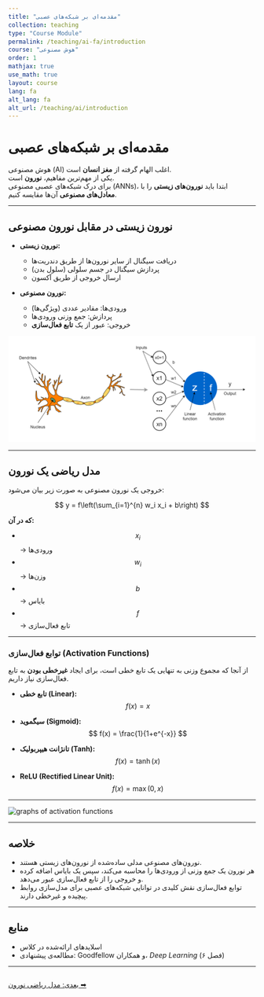 ```yaml
---
title: "مقدمه‌ای بر شبکه‌های عصبی"
collection: teaching
type: "Course Module"
permalink: /teaching/ai-fa/introduction
course: "هوش مصنوعی"
order: 1
mathjax: true
use_math: true
layout: course
lang: fa
alt_lang: fa
alt_url: /teaching/ai/introduction
---
```


# مقدمه‌ای بر شبکه‌های عصبی

هوش مصنوعی (AI) اغلب الهام گرفته از **مغز انسان** است.  
یکی از مهم‌ترین مفاهیم، **نورون** است.  
برای درک شبکه‌های عصبی مصنوعی (ANNs)، ابتدا باید **نورون‌های زیستی** را با **معادل‌های مصنوعی** آن‌ها مقایسه کنیم.

---

## نورون زیستی در مقابل نورون مصنوعی

- **نورون زیستی:**  
  - دریافت سیگنال از سایر نورون‌ها از طریق دندریت‌ها  
  - پردازش سیگنال در جسم سلولی (سلول بدن)  
  - ارسال خروجی از طریق آکسون  

- **نورون مصنوعی:**  
  - ورودی‌ها: مقادیر عددی (ویژگی‌ها)  
  - پردازش: جمع وزنی ورودی‌ها  
  - خروجی: عبور از یک **تابع فعال‌سازی**  

![Biological vs Artificial Neuron](/images/ai1.webp)

---

## مدل ریاضی یک نورون

خروجی یک نورون مصنوعی به صورت زیر بیان می‌شود:

$$
y = f\left(\sum_{i=1}^{n} w_i x_i + b\right)
$$

**که در آن:**
- $$ x_i $$ → ورودی‌ها  
- $$ w_i $$ → وزن‌ها  
- $$ b $$ → بایاس  
- $$ f $$ → تابع فعال‌سازی  

---

### توابع فعال‌سازی (Activation Functions)

از آنجا که مجموع وزنی به تنهایی یک تابع خطی است، برای ایجاد **غیرخطی بودن** به تابع فعال‌سازی نیاز داریم.  

- **تابع خطی (Linear):**  
  $$
  f(x) = x
  $$

- **سیگموید (Sigmoid):**  
  $$
  f(x) = \frac{1}{1+e^{-x}}
  $$

- **تانژانت هیپربولیک (Tanh):**  
  $$
  f(x) = \tanh(x)
  $$

- **ReLU (Rectified Linear Unit):**  
  $$
  f(x) = \max(0, x)
  $$

---

![graphs of activation functions](/images/ai2.avif)

---

## خلاصه

- نورون‌های مصنوعی مدلی ساده‌شده از نورون‌های زیستی هستند.  
- هر نورون یک جمع وزنی از ورودی‌ها را محاسبه می‌کند، سپس یک بایاس اضافه کرده و خروجی را از تابع فعال‌سازی عبور می‌دهد.  
- توابع فعال‌سازی نقش کلیدی در توانایی شبکه‌های عصبی برای مدل‌سازی روابط پیچیده و غیرخطی دارند.  

---

## منابع

- اسلایدهای ارائه‌شده در کلاس  
- مطالعه‌ی پیشنهادی: Goodfellow و همکاران، *Deep Learning* (فصل ۶)  

---

<div class="lesson-nav" style="display:flex; justify-content:space-between; margin-top:2em;">
  <a class="btn btn--primary" href="{{ '/teaching/ai/mathmaticalnl-fa' | relative_url }}">بعدی: مدل ریاضی نورون ➡︎</a>
</div>
